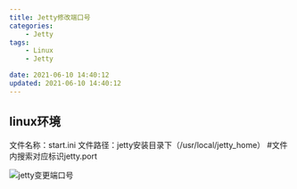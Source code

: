```yaml
---
title: Jetty修改端口号
categories: 
	- Jetty
tags: 
	- Linux
	- Jetty

date: 2021-06-10 14:40:12
updated: 2021-06-10 14:40:12
---
```


## <span id="inline-blue">linux环境</span>

文件名称：start.ini 
文件路径：jetty安装目录下（/usr/local/jetty_home）
#文件内搜索对应标识jetty.port

![jetty变更端口号](/images/jetty/jetty_2021_06_10_001.png)


